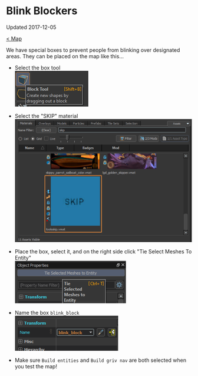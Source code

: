 # Blink Blockers

Updated 2017-12-05

[< Map][0]

We have special boxes to prevent people from blinking over designated areas. They can be placed on the map like this...

 * Select the box tool  
  ![Box tool](/docs/map/.images/boxtool.png)
 * Select the "SKIP" material  
  ![SKIP material](/docs/map/.images/materials.png)

 * Place the box, select it, and on the right side click "Tie Select Meshes To Entity"  
  ![Entity binding](/docs/map/.images/entity.png)

 * Name the box `blink_block`  
  ![Name it](/docs/map/.images/name.png)

 * Make sure `Build entities` and `Build griv nav` are both selected when you test the map!

[0]: README.md
